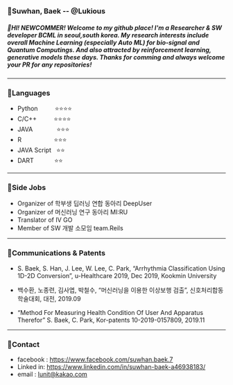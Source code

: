 ### 🌟Suwhan, Baek -- @Lukious
##### 👋HI! NEWCOMMER! Welcome to my github place! I'm a Researcher & SW developer BCML in seoul,south korea.  My research interests include overall Machine Learning (especially Auto ML) for bio-signal and Quantum Computings. And also attracted by reinforcement learning, generative models these days. Thanks for comming and always welcome your PR for any repositories! 

<hr/>

### 🦜Languages
- Python &nbsp;&nbsp;&nbsp;&nbsp;&nbsp;&nbsp;&nbsp;&nbsp;&nbsp;⭐⭐⭐⭐
- C/C++ &nbsp;&nbsp;&nbsp;&nbsp;&nbsp;&nbsp;&nbsp;&nbsp;         ⭐⭐⭐⭐
- JAVA &nbsp;&nbsp;&nbsp;&nbsp;&nbsp;&nbsp;&nbsp;&nbsp;&nbsp;&nbsp;&nbsp;&nbsp;           ⭐⭐⭐
- R           &nbsp;&nbsp;&nbsp;&nbsp;&nbsp;&nbsp;&nbsp;&nbsp;&nbsp;&nbsp;&nbsp;&nbsp;&nbsp;&nbsp;&nbsp;&nbsp;&nbsp;   ⭐⭐⭐
- JAVA Script &nbsp;   ⭐⭐
- DART   &nbsp;&nbsp;&nbsp;&nbsp;&nbsp;&nbsp;&nbsp;&nbsp;&nbsp;&nbsp;      ⭐⭐

<hr/>


### 🎒Side Jobs

- Organizer of 학부생 딥러닝 연합 동아리 DeepUser
- Organizer of 머신러닝 연구 동아리 MI:RU
- Translator of IV GO
- Member of SW 개발 소모임 team.Reils 

<hr/>


### 🏁Communications & Patents

- S. Baek, S. Han, J. Lee, W. Lee, C. Park, “Arrhythmia Classification Using 1D-2D Conversion”, u-Healthcare 2019, Dec 2019, Kookmin University

- 백수환, 노종련, 김사엽, 박철수, “머신러닝을 이용한 이상보행 검출”, 신호처리합동학술대회, 대전, 2019.09

- “Method For Measuring Health Condition Of User And Apparatus Therefor” S. Baek, C. Park, Kor-patents 10-2019-0157809, 2019.11

<hr/>

### 📡Contact
- facebook : https://www.facebook.com/suwhan.baek.7
- Linked in: https://www.linkedin.com/in/suwhan-baek-a46938183/
- email : lunit@kakao.com



<!--
**Lukious/Lukious** is a ✨ _special_ ✨ repository because its `README.md` (this file) appears on your GitHub profile.

Here are some ideas to get you started:

- 🔭 I’m currently working on ...
- 🌱 I’m currently learning ...
- 👯 I’m looking to collaborate on ...
- 🤔 I’m looking for help with ...
- 💬 Ask me about ...
- 📫 How to reach me: ...
- 😄 Pronouns: ...
- ⚡ Fun fact: ...
-->
